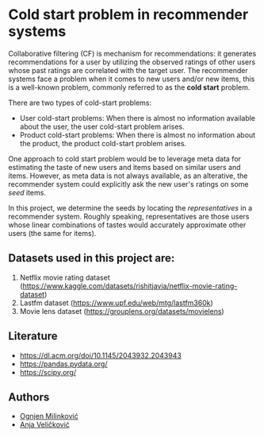 # Cold start problem in recommender systems

Collaborative filtering (CF) is mechanism for recommendations: it generates recommendations for a user by utilizing the observed ratings of other users whose past ratings are correlated with the target user. The recommender systems face a problem when it comes to new users and/or new items, this is a well-known problem, commonly referred to as the **cold start** problem.

There are two types of cold-start problems:
  - User cold-start problems: 
    When there is almost no information available about the user, the user cold-start problem arises.
  - Product cold-start problems: 
    When there is almost no information about the product, the product cold-start problem arises.

One approach to cold start problem would be to leverage meta data for estimating the taste of new users and items based on similar users and items. However, as meta data is not always available, as an alterative, the recommender system could explicitly ask the new user's ratings on some *seed* items.

In this project, we determine the seeds by locating the *representatives* in a recommender system. Roughly speaking, representatives are those users whose linear combinations of tastes would accurately approximate other users (the same for items).


## Datasets used in this project are:
  1) Netflix movie rating dataset (https://www.kaggle.com/datasets/rishitjavia/netflix-movie-rating-dataset)
  2) Lastfm dataset (https://www.upf.edu/web/mtg/lastfm360k)
  3) Movie lens dataset (https://grouplens.org/datasets/movielens)

## Literature
  - https://dl.acm.org/doi/10.1145/2043932.2043943
  - https://pandas.pydata.org/
  - https://scipy.org/

## Authors
* [Ognjen Milinković](https://github.com/ognjenivuk)
* [Anja Veličković](https://github.com/anjavelickovic)


